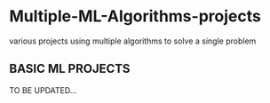 # Multiple-ML-Algorithms-projects
various projects using multiple algorithms to solve a single problem

BASIC ML PROJECTS
---

TO BE UPDATED...

